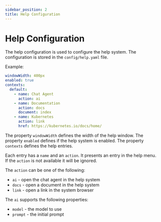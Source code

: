 ```yaml
---
sidebar_position: 2
title: Help Configuration
---
```


# Help Configuration

The help configuration is used to configure the help system. The configuration is stored in the `config/help.yaml` file.

Example:
```yaml
windowWidth: 400px
enabled: true
contexts:
  default:
    - name: Chat Agent
      action: ai
    - name: Documentation
      action: docs
      document: index
    - name: Kubernetes
      action: link
      href: https://kubernetes.io/docs/home/
```

The property `windowWidth` defines the width of the help window. The property `enabled` defines if the help system 
is enabled. The property `contexts` defines the help entries. 

Each entry has a `name` and an `action`. It presents an entry in the help menu. If the `action` is not available
it will be ignored.

The `action` can be one of the following:
- `ai` - open the chat agent in the help system
- `docs` - open a document in the help system
- `link` - open a link in the system browser

The `ai` supports the following properties:
- `model` - the model to use
- `prompt` - the initial prompt


